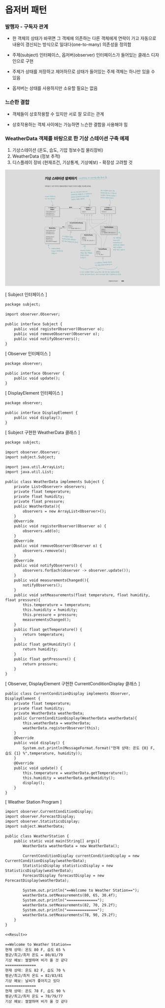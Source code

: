 # 옵저버 패턴

### 발행자 - 구독자 관계

* 한 객체의 상태가 바뀌면 그 객체에 의존하는 다른 객체에게 연락이 가고 자동으로 내용이 갱신되는 방식으로 일대다(one-to-many) 의존성을 정의함

* 주제(subject) 인터페이스, 옵저버(observer) 인터페이스가 들어있는 클래스 디자인으로 구현

* 주제가 상태를 저장하고 제어하므로 상태가 들어있는 주제 객체는 하나만 있을 수 있음

* 옵저버는 상태를 사용하지만 소유할 필요는 없음

### 느슨한 결합

* 객체들이 상호작용할 수 있지만 서로 잘 모르는 관계

* 상호작용하는 객체 사이에는 가능하면 느슨한 결합을 사용해야 힘

### WeatherData 객체를 바탕으로 한 기상 스테이션 구축 예제

1. 기상스테이션 (온도, 습도, 기압 정보수집 물리장비)
2. WeatherData (정보 추적)
3. 디스플레이 장비 (현재조건, 기상통계, 기상예보) - 확장성 고려할 것

![](./img/IMG_3CF0CF981062-1.jpeg)

[ Subject 인터페이스 ]
```
package subject;

import observer.Observer;

public interface Subject {
    public void registerObserver(Observer o);
    public void removeObserver(Observer o);
    public void notifyObservers();
}
```
[ Observer 인터페이스 ]
```
package observer;

public interface Observer {
    public void update();
}
```
[ DisplayElement 인터페이스 ]
```
package observer;

public interface DisplayElement {
    public void display();
}
```
[ Subject 구현한 WeatherData 클래스 ]
```
package subject;

import observer.Observer;
import subject.Subject;

import java.util.ArrayList;
import java.util.List;

public class WeatherData implements Subject {
    private List<Observer> observers;
    private float temperature;
    private float humidity;
    private float pressure;
    public WeatherData(){
        observers = new ArrayList<Observer>();
    }
    @Override
    public void registerObserver(Observer o) {
        observers.add(o);
    }
    @Override
    public void removeObserver(Observer o) {
        observers.remove(o);
    }
    @Override
    public void notifyObservers() {
        observers.forEach(observer -> observer.update());
    }
    public void measurementsChanged(){
        notifyObservers();
    }
    public void setMeasurements(float temperature, float humidity, float pressure){
        this.temperature = temperature;
        this.humidity = humidity;
        this.pressure = pressure;
        measurementsChanged();
    }
    public float getTemperature() {
        return temperature;
    }
    public float getHumidity() {
        return humidity;
    }
    public float getPressure() {
        return pressure;
    }
}
```
[ Observer, DisplayElement 구현한 CurrentConditionDisplay 클래스 ]
```
public class CurrentConditionDisplay implements Observer, DisplayElement {
    private float temperature;
    private float humidity;
    private WeatherData weatherData;
    public CurrentConditionDisplay(WeatherData weatherData){
        this.weatherData = weatherData;
        weatherData.registerObserver(this);
    }
    @Override
    public void display() {
        System.out.println(MessageFormat.format("현재 상태: 온도 {0} F, 습도 {1} %",temperature, humidity));
    }
    @Override
    public void update() {
        this.temperature = weatherData.getTemperature();
        this.humidity = weatherData.getHumidity();
        display();
    }
}
```
[ Weather Station Program ]
```
import observer.CurrentConditionDisplay;
import observer.ForecastDisplay;
import observer.StatisticsDisplay;
import subject.WeatherData;

public class WeatherStation {
    public static void main(String[] args){
        WeatherData weatherData = new WeatherData();

        CurrentConditionDisplay currentConditionDisplay = new CurrentConditionDisplay(weatherData);
        StatisticsDisplay statisticsDisplay = new StatisticsDisplay(weatherData);
        ForecastDisplay forecastDisplay = new ForecastDisplay(weatherData);

        System.out.println("==Welcome to Weather Station==");
        weatherData.setMeasurements(80, 65, 30.4f);
        System.out.println("==============");
        weatherData.setMeasurements(82, 70, 29.2f);
        System.out.println("==============");
        weatherData.setMeasurements(78, 90, 29.2f);
    }
}

<<Result>>

==Welcome to Weather Station==
현재 상태: 온도 80 F, 습도 65 %
평균/최고/최저 온도 = 80/81/79
기상 예보: 쌀쌀하며 비가 올 것 같다
==============
현재 상태: 온도 82 F, 습도 70 %
평균/최고/최저 온도 = 82/83/81
기상 예보: 날씨가 좋아지고 있다
==============
현재 상태: 온도 78 F, 습도 90 %
평균/최고/최저 온도 = 78/79/77
기상 예보: 쌀쌀하며 비가 올 것 같다
```
